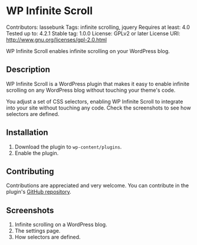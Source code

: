 # WP Infinite Scroll
Contributors: lassebunk
Tags: infinite scrolling, jquery
Requires at least: 4.0
Tested up to: 4.2.1
Stable tag: 1.0.0
License: GPLv2 or later
License URI: http://www.gnu.org/licenses/gpl-2.0.html

WP Infinite Scroll enables infinite scrolling on your WordPress blog.

## Description

WP Infinite Scroll is a WordPress plugin that makes it easy to enable infinite
scrolling on any WordPress blog without touching your theme's code.

You adjust a set of CSS selectors, enabling WP Infinite Scroll to integrate into
your site without touching any code. Check the screenshots to see how selectors
are defined.

## Installation

1. Download the plugin to `wp-content/plugins`.
2. Enable the plugin.

## Contributing

Contributions are appreciated and very welcome. You can contribute in the
plugin's [GitHub repository](https://github.com/lassebunk/wp-infinite-scroll).

## Screenshots

1. Infinite scrolling on a WordPress blog.
2. The settings page.
3. How selectors are defined.